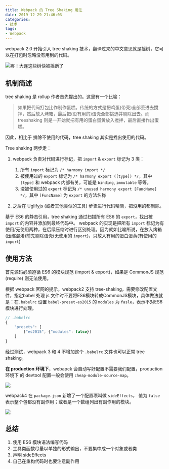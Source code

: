 ```yaml
---
title: Webpack 的 Tree Shaking 用法
date: 2019-12-29 21:46:03
categories:
- 技术
tags:
- Webpack
---
```

webpack 2.0 开始引入 tree shaking 技术，翻译过来的中文意思就是摇树，它可以在打包时忽略没有用到的代码。 
<!-- more -->
![疼！大连这些树快被摇断了](https://5b0988e595225.cdn.sohucs.com/images/20180623/8029f5ff915041c0a5e88ea0be6a82a0.gif)

## 机制简述
tree shaking 是 rollup 作者首先提出的。这里有一个比喻：
> 如果把代码打包比作制作蛋糕。传统的方式是把鸡蛋(带壳)全部丢进去搅拌，然后放入烤箱，最后把(没有用的)蛋壳全部挑选并剔除出去。而 treeshaking 则是一开始就把有用的蛋白蛋黄放入搅拌，最后直接作出蛋糕。

因此，相比于 排除不使用的代码，tree shaking 其实是找出使用的代码。

Tree shaking 两步走：
1. webpack 负责对代码进行标记，把 `import` & `export` 标记为 3 类：  
    1. 所有 `import` 标记为 `/* harmony import */`  
    2. 被使用过的 `export` 标记为 `/* harmony export ([type]) */`，其中 `[type]` 和 webpack 内部有关，可能是 `binding`, `immutable` 等等。  
    3. 没被使用过的 `export` 标记为 `/* unused harmony export [FuncName] */`，其中 `[FuncName]` 为 `export` 的方法名称

2. 之后在 Uglifyjs (或者其他类似的工具) 步骤进行代码精简，把没用的都删除。

基于 ES6 的静态引用，tree shaking 通过扫描所有 ES6 的 `export`，找出被 `import` 的内容并添加到最终代码中。 webpack 的实现是把所有 `import` 标记为有使用/无使用两种，在后续压缩时进行区别处理。因为就如比喻所说，在放入烤箱(压缩混淆)前先剔除蛋壳(无使用的 `import`)，只放入有用的蛋白蛋黄(有使用的 `import`)

## 使用方法

首先源码必须遵循 ES6 的模块规范 (import & export)，如果是 CommonJS 规范 (require) 则无法使用。

根据 webpack 官网的提示，webpack2 支持 tree-shaking，需要修改配置文件，指定babel 处理 js 文件时不要将ES6模块转成CommonJS模块，具体做法就是：在`.babelrc` 设置 `babel-preset-es2015` 的 `modules` 为 `fasle`，表示不对ES6模块进行处理。

```js
// .babelrc
{
    "presets": [
        ["es2015", {"modules": false}]
    ]
}
```

经过测试，webpack 3 和 4 不增加这个 `.babelrc` 文件也可以正常 tree shaking。

**在 production 环境下**，webapck 会自动写好配置不需要我们配置，production 环境下 的 devtool 配置一般会使用 `cheap-module-source-map`。

![](https://myimgcloud.oss-cn-hangzhou.aliyuncs.com/Tree-Shaking/1.png)

webpack4 在 `package.json` 新增了一个配置项叫做 `sideEffects`， 值为 `false` 表示整个包都没有副作用；或者是一个数组列出有副作用的模块。

![](https://myimgcloud.oss-cn-hangzhou.aliyuncs.com/Tree-Shaking/2.png)

## 总结
1. 使用 ES6 模块语法编写代码
2. 工具类函数尽量以单独的形式输出，不要集中成一个对象或者类
3. 声明 sideEffects
4. 自己在重构代码时也要注意副作用

